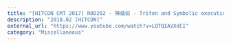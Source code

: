 ```yaml
---
title: "[HITCON CMT 2017] R0D202 - 陳威伯 - Triton and Symbolic execution on GDB"
description: "2018.02 [HITCON]"
external_url: "https://www.youtube.com/watch?v=LOTQIAVXdCI"
category: "Miscellaneous"
---
```

